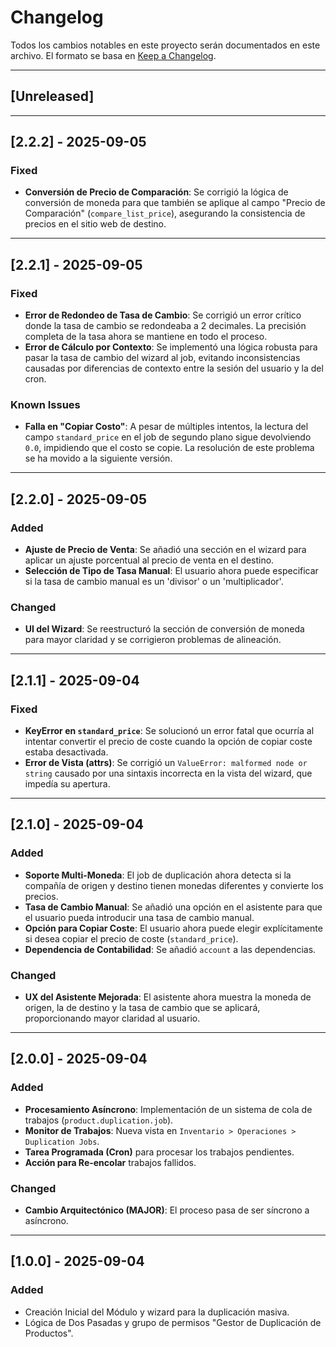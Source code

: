 # Changelog

Todos los cambios notables en este proyecto serán documentados en este archivo.
El formato se basa en [Keep a Changelog](https://keepachangelog.com/en/1.0.0/).

---
## [Unreleased]

---
## [2.2.2] - 2025-09-05

### Fixed
- **Conversión de Precio de Comparación**: Se corrigió la lógica de conversión de moneda para que también se aplique al campo "Precio de Comparación" (`compare_list_price`), asegurando la consistencia de precios en el sitio web de destino.

---
## [2.2.1] - 2025-09-05

### Fixed
- **Error de Redondeo de Tasa de Cambio**: Se corrigió un error crítico donde la tasa de cambio se redondeaba a 2 decimales. La precisión completa de la tasa ahora se mantiene en todo el proceso.
- **Error de Cálculo por Contexto**: Se implementó una lógica robusta para pasar la tasa de cambio del wizard al job, evitando inconsistencias causadas por diferencias de contexto entre la sesión del usuario y la del cron.

### Known Issues
- **Falla en "Copiar Costo"**: A pesar de múltiples intentos, la lectura del campo `standard_price` en el job de segundo plano sigue devolviendo `0.0`, impidiendo que el costo se copie. La resolución de este problema se ha movido a la siguiente versión.

---
## [2.2.0] - 2025-09-05

### Added
- **Ajuste de Precio de Venta**: Se añadió una sección en el wizard para aplicar un ajuste porcentual al precio de venta en el destino.
- **Selección de Tipo de Tasa Manual**: El usuario ahora puede especificar si la tasa de cambio manual es un 'divisor' o un 'multiplicador'.

### Changed
- **UI del Wizard**: Se reestructuró la sección de conversión de moneda para mayor claridad y se corrigieron problemas de alineación.

---
## [2.1.1] - 2025-09-04

### Fixed
- **KeyError en `standard_price`**: Se solucionó un error fatal que ocurría al intentar convertir el precio de coste cuando la opción de copiar coste estaba desactivada.
- **Error de Vista (attrs)**: Se corrigió un `ValueError: malformed node or string` causado por una sintaxis incorrecta en la vista del wizard, que impedía su apertura.

---
## [2.1.0] - 2025-09-04

### Added
- **Soporte Multi-Moneda**: El job de duplicación ahora detecta si la compañía de origen y destino tienen monedas diferentes y convierte los precios.
- **Tasa de Cambio Manual**: Se añadió una opción en el asistente para que el usuario pueda introducir una tasa de cambio manual.
- **Opción para Copiar Coste**: El usuario ahora puede elegir explícitamente si desea copiar el precio de coste (`standard_price`).
- **Dependencia de Contabilidad**: Se añadió `account` a las dependencias.

### Changed
- **UX del Asistente Mejorada**: El asistente ahora muestra la moneda de origen, la de destino y la tasa de cambio que se aplicará, proporcionando mayor claridad al usuario.

---
## [2.0.0] - 2025-09-04

### Added
- **Procesamiento Asíncrono**: Implementación de un sistema de cola de trabajos (`product.duplication.job`).
- **Monitor de Trabajos**: Nueva vista en `Inventario > Operaciones > Duplication Jobs`.
- **Tarea Programada (Cron)** para procesar los trabajos pendientes.
- **Acción para Re-encolar** trabajos fallidos.

### Changed
- **Cambio Arquitectónico (MAJOR)**: El proceso pasa de ser síncrono a asíncrono.

---
## [1.0.0] - 2025-09-04

### Added
- Creación Inicial del Módulo y wizard para la duplicación masiva.
- Lógica de Dos Pasadas y grupo de permisos "Gestor de Duplicación de Productos".